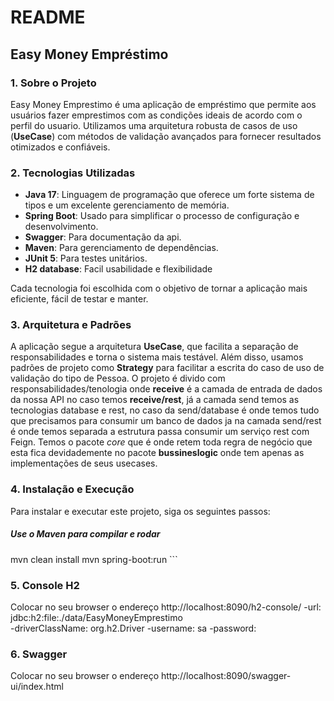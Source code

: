# README

## Easy Money Empréstimo

### 1. Sobre o Projeto
Easy Money Emprestimo é uma aplicação de empréstimo que permite aos usuários fazer emprestimos com as 
condições ideais de acordo com o perfil do usuario.
Utilizamos uma arquitetura robusta de casos de uso (**UseCase**) com métodos de validação 
avançados para fornecer resultados otimizados e confiáveis.

### 2. Tecnologias Utilizadas
- **Java 17**: Linguagem de programação que oferece um forte sistema de tipos e um excelente
 gerenciamento de memória.
- **Spring Boot**: Usado para simplificar o processo de configuração e desenvolvimento.
- **Swagger**: Para documentação da api.
- **Maven**: Para gerenciamento de dependências.
- **JUnit 5**: Para testes unitários.
- **H2 database**: Facil usabilidade e flexibilidade

Cada tecnologia foi escolhida com o objetivo de tornar a aplicação mais eficiente, 
fácil de testar e manter.

### 3. Arquitetura e Padrões
A aplicação segue a arquitetura **UseCase**, que facilita a separação de responsabilidades 
e torna o sistema mais testável. 
Além disso, usamos padrões de projeto como **Strategy** para facilitar a escrita do caso 
de uso de validação do tipo de Pessoa.
O projeto é divido com responsabilidades/tenologia onde **receive** é a camada de entrada 
de dados da nossa API no caso temos **receive/rest**, já a camada send temos as tecnologias 
database e rest, no caso da send/database é onde temos tudo que precisamos para consumir 
um banco de dados ja na camada send/rest é onde temos separada a estrutura passa consumir um 
serviço rest com Feign.
Temos o pacote *core* que é onde retem toda regra de negócio que esta fica devidademente
no pacote **bussineslogic** onde tem apenas as implementações de seus usecases. 



### 4. Instalação e Execução
Para instalar e executar este projeto, siga os seguintes passos:


##### Use o Maven para compilar e rodar
mvn clean install
mvn spring-boot:run
\```

### 5. Console H2
Colocar no seu browser o endereço http://localhost:8090/h2-console/
-url: jdbc:h2:file:./data/EasyMoneyEmprestimo  
-driverClassName: org.h2.Driver
-username: sa
-password: 

### 6. Swagger
Colocar no seu browser o endereço http://localhost:8090/swagger-ui/index.html
